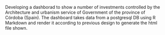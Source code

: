 Developing a dashborad to show a number of investments controlled by the Architecture and urbanism service of Government of the province of Córdoba (Spain).
The dashboard takes data from a postgresql DB using R Markdown and render it according to previous design to generate the html file shown.
